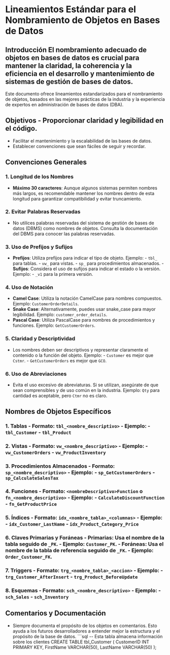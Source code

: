 # Lineamientos Estándar para el Nombramiento de Objetos en Bases de Datos 

## Introducción El nombramiento adecuado de objetos en bases de datos es crucial para mantener la claridad, la coherencia y la eficiencia en el desarrollo y mantenimiento de sistemas de gestión de bases de datos. 

Este documento ofrece lineamientos estandarizados para el nombramiento de objetos, basados en las mejores prácticas de la industria y la experiencia de expertos en administración de bases de datos (DBA). 

## Objetivos - Proporcionar claridad y legibilidad en el código. 

- Facilitar el mantenimiento y la escalabilidad de las bases de datos. 
- Establecer convenciones que sean fáciles de seguir y recordar. 

## Convenciones Generales 

### 1. Longitud de los Nombres 

- **Máximo 30 caracteres**: Aunque algunos sistemas permiten nombres más largos, es recomendable mantener los nombres dentro de esta longitud para garantizar compatibilidad y evitar truncamiento. 

### 2. Evitar Palabras Reservadas 

- No utilices palabras reservadas del sistema de gestión de bases de datos (DBMS) como nombres de objetos. Consulta la documentación del DBMS para conocer las palabras reservadas. 

### 3. Uso de Prefijos y Sufijos 

- **Prefijos**: Utiliza prefijos para indicar el tipo de objeto. Ejemplo: - `tbl_` para tablas. - `vw_` para vistas. - `sp_` para procedimientos almacenados. - **Sufijos**: Considera el uso de sufijos para indicar el estado o la versión. Ejemplo: - `_v1` para la primera versión. 

### 4. Uso de Notación 

- **Camel Case**: Utiliza la notación CamelCase para nombres compuestos. Ejemplo: `CustomerOrderDetails`. 
- **Snake Case**: Alternativamente, puedes usar snake_case para mayor legibilidad. Ejemplo: `customer_order_details`. 
- **Pascal Case**: Utiliza PascalCase para nombres de procedimientos y funciones. Ejemplo: `GetCustomerOrders`. 

### 5. Claridad y Descriptividad 

- Los nombres deben ser descriptivos y representar claramente el contenido o la función del objeto. Ejemplo: - `Customer` es mejor que `Cstmr`. - `GetCustomerOrders` es mejor que `GCO`. 

### 6. Uso de Abreviaciones 

- Evita el uso excesivo de abreviaturas. Si se utilizan, asegúrate de que sean comprensibles y de uso común en la industria. Ejemplo: `Qty` para cantidad es aceptable, pero `Ctmr` no es claro. 

## Nombres de Objetos Específicos 

### 1. Tablas - **Formato**: `tbl_<nombre_descriptivo>` - **Ejemplo**: - `tbl_Customer` - `tbl_Product` 

### 2. Vistas - **Formato**: `vw_<nombre_descriptivo>` - **Ejemplo**: - `vw_CustomerOrders` - `vw_ProductInventory` 

### 3. Procedimientos Almacenados - **Formato**: `sp_<nombre_descriptivo>` - **Ejemplo**: - `sp_GetCustomerOrders` - `sp_CalculateSalesTax` 

### 4. Funciones - **Formato**: `<nombreDescriptivo>Function` o `fn_<nombre_descriptivo>` - **Ejemplo**: - `CalculateDiscountFunction` - `fn_GetProductPrice` 

### 5. Índices - **Formato**: `idx_<nombre_tabla>_<columnas>` - **Ejemplo**: - `idx_Customer_LastName` - `idx_Product_Category_Price` 

### 6. Claves Primarias y Foráneas - **Primarias**: Usa el nombre de la tabla seguido de `_PK`. - Ejemplo: `Customer_PK`. - **Foráneas**: Usa el nombre de la tabla de referencia seguido de `_FK`. - Ejemplo: `Order_Customer_FK`. 

### 7. Triggers - **Formato**: `trg_<nombre_tabla>_<accion>` - **Ejemplo**: - `trg_Customer_AfterInsert` - `trg_Product_BeforeUpdate` 

### 8. Esquemas - **Formato**: `sch_<nombre_descriptivo>` - **Ejemplo**: - `sch_Sales` - `sch_Inventory` 

## Comentarios y Documentación 

- Siempre documenta el propósito de los objetos en comentarios. Esto ayuda a los futuros desarrolladores a entender mejor la estructura y el propósito de la base de datos. ```sql -- Esta tabla almacena información sobre los clientes CREATE TABLE tbl_Customer ( CustomerID INT PRIMARY KEY, FirstName VARCHAR(50), LastName VARCHAR(50) );
